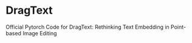 # DragText
Official Pytorch Code for DragText: Rethinking Text Embedding in Point-based Image Editing
